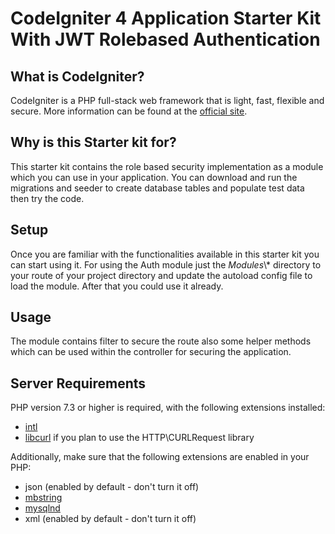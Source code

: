 # CodeIgniter 4 Application Starter Kit With JWT Rolebased Authentication

## What is CodeIgniter?

CodeIgniter is a PHP full-stack web framework that is light, fast, flexible and secure.
More information can be found at the [official site](http://codeigniter.com).

## Why is this Starter kit for?

This starter kit contains the role based security implementation as a module which you can use in your application. You can download and run the migrations and seeder to create database tables and populate test data then try the code.

## Setup

Once you are familiar with the functionalities available in this starter kit you can start using it. For using the Auth module just the _Modules_\\\* directory to your route of your project directory and update the autoload config file to load the module. After that you could use it already.

## Usage

The module contains filter to secure the route also some helper methods which can be used within the controller for securing the application.

## Server Requirements

PHP version 7.3 or higher is required, with the following extensions installed:

- [intl](http://php.net/manual/en/intl.requirements.php)
- [libcurl](http://php.net/manual/en/curl.requirements.php) if you plan to use the HTTP\CURLRequest library

Additionally, make sure that the following extensions are enabled in your PHP:

- json (enabled by default - don't turn it off)
- [mbstring](http://php.net/manual/en/mbstring.installation.php)
- [mysqlnd](http://php.net/manual/en/mysqlnd.install.php)
- xml (enabled by default - don't turn it off)
